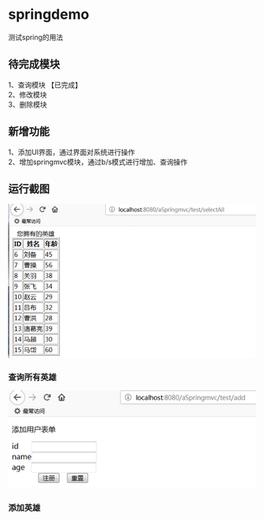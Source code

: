 # springdemo
测试spring的用法

## 待完成模块
1、查询模块 【已完成】<br>
2、修改模块<br>
3、删除模块


## 新增功能
1、添加UI界面，通过界面对系统进行操作<br>
2、增加springmvc模块，通过b/s模式进行增加、查询操作

## 运行截图
![Image text](https://github.com/helloexp/springdemo/blob/master/pic/%E6%9F%A5%E8%AF%A2%E6%89%80%E6%9C%89%E8%8B%B1%E9%9B%84.png)
### 查询所有英雄

![Image text](https://github.com/helloexp/springdemo/blob/master/pic/%E6%B7%BB%E5%8A%A0%E8%8B%B1%E9%9B%84.png)
### 添加英雄